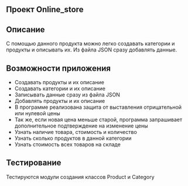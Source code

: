 ## Проект Online_store

## Описание
С помощью данного продукта можно легко создавать категории и продукты и описывать их. Из файла JSON сразу добавлять данные.

## Возможности приложения
- Создавать продукты и их описание
- Создавать категории и их описание
- Записывать данные сразу из файла JSON
- Добавлять продукты и их описание
- В программе реализована защита от выставления отрицательной или нулевой цены
- Так же, если новая цена меньше старой, программа запрашивает дополнительное подтверждение на изменение цены
- Узнать наличие товара, стоимость и количество
- Узнать сколько продуктов в данной категории
- Узнать стоимость всех товаров на складе

## Тестирование
Тестируются модули создания классов Product и Category
